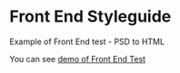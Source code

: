 # Front End Styleguide

Example of Front End test - PSD to HTML

You can see  <a href="http://jovanpoplasen.com/blog/frontendtest/">demo of Front End Test</a>
